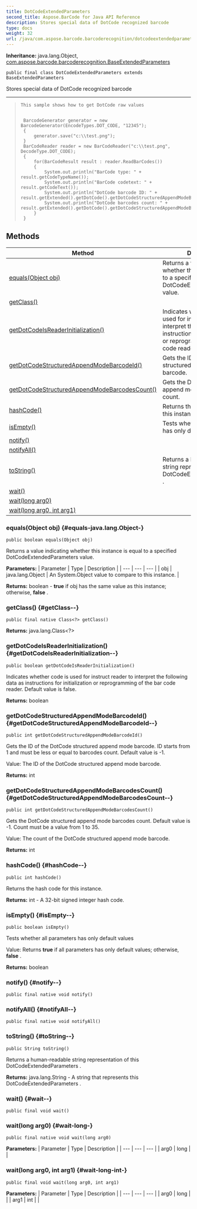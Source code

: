 ```yaml
---
title: DotCodeExtendedParameters
second_title: Aspose.BarCode for Java API Reference
description: Stores special data of DotCode recognized barcode
type: docs
weight: 32
url: /java/com.aspose.barcode.barcoderecognition/dotcodeextendedparameters/
---
```

**Inheritance:**
java.lang.Object, [com.aspose.barcode.barcoderecognition.BaseExtendedParameters](../../com.aspose.barcode.barcoderecognition/baseextendedparameters)
```
public final class DotCodeExtendedParameters extends BaseExtendedParameters
```

Stores special data of DotCode recognized barcode

--------------------

> ```
> This sample shows how to get DotCode raw values
>  
> 
>  BarcodeGenerator generator = new BarcodeGenerator(EncodeTypes.DOT_CODE, "12345");
>  {
>      generator.save("c:\\test.png");
>  }
>  BarCodeReader reader = new BarCodeReader("c:\\test.png", DecodeType.DOT_CODE);
>  {
>      for(BarCodeResult result : reader.ReadBarCodes())
>      {
>          System.out.println("BarCode type: " + result.getCodeTypeName());
>          System.out.println("BarCode codetext: " + result.getCodeText());
>          System.out.println("DotCode barcode ID: " + result.getExtended().getDotCode().getDotCodeStructuredAppendModeBarcodeId());
>          System.out.println("DotCode barcodes count: " + result.getExtended().getDotCode().getDotCodeStructuredAppendModeBarcodesCount());
>      }
>  }
> ```
## Methods

| Method | Description |
| --- | --- |
| [equals(Object obj)](#equals-java.lang.Object-) | Returns a value indicating whether this instance is equal to a specified  DotCodeExtendedParameters  value. |
| [getClass()](#getClass--) |  |
| [getDotCodeIsReaderInitialization()](#getDotCodeIsReaderInitialization--) | Indicates whether code is used for instruct reader to interpret the following data as instructions for initialization or reprogramming of the bar code reader. |
| [getDotCodeStructuredAppendModeBarcodeId()](#getDotCodeStructuredAppendModeBarcodeId--) | Gets the ID of the DotCode structured append mode barcode. |
| [getDotCodeStructuredAppendModeBarcodesCount()](#getDotCodeStructuredAppendModeBarcodesCount--) | Gets the DotCode structured append mode barcodes count. |
| [hashCode()](#hashCode--) | Returns the hash code for this instance. |
| [isEmpty()](#isEmpty--) | Tests whether all parameters has only default values |
| [notify()](#notify--) |  |
| [notifyAll()](#notifyAll--) |  |
| [toString()](#toString--) | Returns a human-readable string representation of this  DotCodeExtendedParameters . |
| [wait()](#wait--) |  |
| [wait(long arg0)](#wait-long-) |  |
| [wait(long arg0, int arg1)](#wait-long-int-) |  |
### equals(Object obj) {#equals-java.lang.Object-}
```
public boolean equals(Object obj)
```


Returns a value indicating whether this instance is equal to a specified  DotCodeExtendedParameters  value.

**Parameters:**
| Parameter | Type | Description |
| --- | --- | --- |
| obj | java.lang.Object | An System.Object value to compare to this instance. |

**Returns:**
boolean -  **true**  if obj has the same value as this instance; otherwise,  **false** .
### getClass() {#getClass--}
```
public final native Class<?> getClass()
```




**Returns:**
java.lang.Class<?>
### getDotCodeIsReaderInitialization() {#getDotCodeIsReaderInitialization--}
```
public boolean getDotCodeIsReaderInitialization()
```


Indicates whether code is used for instruct reader to interpret the following data as instructions for initialization or reprogramming of the bar code reader. Default value is false.

**Returns:**
boolean
### getDotCodeStructuredAppendModeBarcodeId() {#getDotCodeStructuredAppendModeBarcodeId--}
```
public int getDotCodeStructuredAppendModeBarcodeId()
```


Gets the ID of the DotCode structured append mode barcode. ID starts from 1 and must be less or equal to barcodes count. Default value is -1.

Value: The ID of the DotCode structured append mode barcode.

**Returns:**
int
### getDotCodeStructuredAppendModeBarcodesCount() {#getDotCodeStructuredAppendModeBarcodesCount--}
```
public int getDotCodeStructuredAppendModeBarcodesCount()
```


Gets the DotCode structured append mode barcodes count. Default value is -1. Count must be a value from 1 to 35.

Value: The count of the DotCode structured append mode barcode.

**Returns:**
int
### hashCode() {#hashCode--}
```
public int hashCode()
```


Returns the hash code for this instance.

**Returns:**
int - A 32-bit signed integer hash code.
### isEmpty() {#isEmpty--}
```
public boolean isEmpty()
```


Tests whether all parameters has only default values

Value: Returns  **true**  if all parameters has only default values; otherwise,  **false** .

**Returns:**
boolean
### notify() {#notify--}
```
public final native void notify()
```




### notifyAll() {#notifyAll--}
```
public final native void notifyAll()
```




### toString() {#toString--}
```
public String toString()
```


Returns a human-readable string representation of this  DotCodeExtendedParameters .

**Returns:**
java.lang.String - A string that represents this  DotCodeExtendedParameters .
### wait() {#wait--}
```
public final void wait()
```




### wait(long arg0) {#wait-long-}
```
public final native void wait(long arg0)
```




**Parameters:**
| Parameter | Type | Description |
| --- | --- | --- |
| arg0 | long |  |

### wait(long arg0, int arg1) {#wait-long-int-}
```
public final void wait(long arg0, int arg1)
```




**Parameters:**
| Parameter | Type | Description |
| --- | --- | --- |
| arg0 | long |  |
| arg1 | int |  |

